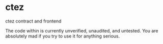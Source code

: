 # ctez
ctez contract and frontend

The code within is currently unverified, unaudited, and untested.
You are absolutely mad if you try to use it for anything serious.
